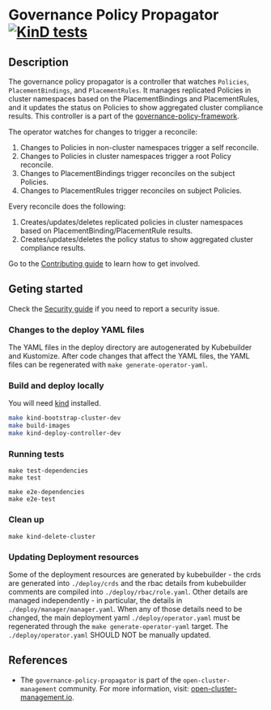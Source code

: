 [comment]: # ( Copyright Contributors to the Open Cluster Management project )

# Governance Policy Propagator [![KinD tests](https://github.com/stolostron/governance-policy-propagator/actions/workflows/kind.yml/badge.svg?branch=main&event=push)](https://github.com/stolostron/governance-policy-propagator/actions/workflows/kind.yml)

## Description

The governance policy propagator is a controller that watches `Policies`, `PlacementBindings`, and `PlacementRules`. It manages replicated Policies in cluster namespaces based on the PlacementBindings and PlacementRules, and it updates the status on Policies to show aggregated cluster compliance results. This controller is a part of the [governance-policy-framework](https://github.com/stolostron/governance-policy-framework).

The operator watches for changes to trigger a reconcile:

1. Changes to Policies in non-cluster namespaces trigger a self reconcile.
2. Changes to Policies in cluster namespaces trigger a root Policy reconcile.
2. Changes to PlacementBindings trigger reconciles on the subject Policies. 
3. Changes to PlacementRules trigger reconciles on subject Policies.

Every reconcile does the following:

1. Creates/updates/deletes replicated policies in cluster namespaces based on PlacementBinding/PlacementRule results.
2. Creates/updates/deletes the policy status to show aggregated cluster compliance results.


Go to the [Contributing guide](CONTRIBUTING.md) to learn how to get involved.

## Geting started 

Check the [Security guide](SECURITY.md) if you need to report a security issue.

### Changes to the deploy YAML files

The YAML files in the deploy directory are autogenerated by Kubebuilder and Kustomize. After code
changes that affect the YAML files, the YAML files can be regenerated with
`make generate-operator-yaml`.

### Build and deploy locally
You will need [kind](https://kind.sigs.k8s.io/docs/user/quick-start/) installed.

```bash
make kind-bootstrap-cluster-dev
make build-images
make kind-deploy-controller-dev
```
### Running tests
```
make test-dependencies
make test

make e2e-dependencies
make e2e-test
```

### Clean up
```
make kind-delete-cluster
```

### Updating Deployment resources
Some of the deployment resources are generated by kubebuilder - the crds are generated into `./deploy/crds` and the rbac details from kubebuilder comments are compiled into `./deploy/rbac/role.yaml`.  Other details are managed independently - in particular, the details in `./deploy/manager/manager.yaml`. When any of those details need to be changed, the main deployment yaml `./deploy/operator.yaml` must be regenerated through the `make generate-operator-yaml` target. The `./deploy/operator.yaml` SHOULD NOT be manually updated.

## References

- The `governance-policy-propagator` is part of the `open-cluster-management` community. For more information, visit: [open-cluster-management.io](https://open-cluster-management.io).

<!---
Date: 9/24/2021
-->
